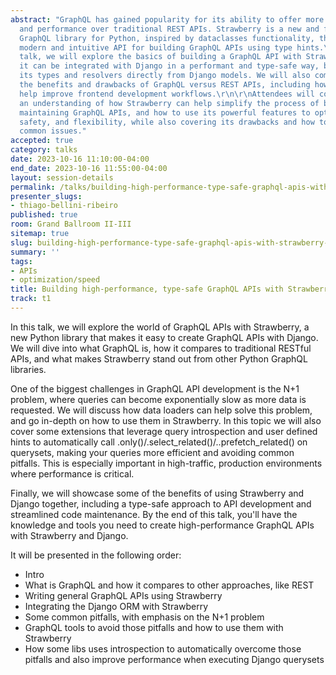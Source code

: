 ```yaml
---
abstract: "GraphQL has gained popularity for its ability to offer more flexibility
  and performance over traditional REST APIs. Strawberry is a new and fast-growing
  GraphQL library for Python, inspired by dataclasses functionality, that offers a
  modern and intuitive API for building GraphQL APIs using type hints.\r\n\r\nIn this
  talk, we will explore the basics of building a GraphQL API with Strawberry and how
  it can be integrated with Django in a performant and type-safe way, by generating
  its types and resolvers directly from Django models. We will also compare and contrast
  the benefits and drawbacks of GraphQL versus REST APIs, including how GraphQL can
  help improve frontend development workflows.\r\n\r\nAttendees will come away with
  an understanding of how Strawberry can help simplify the process of building and
  maintaining GraphQL APIs, and how to use its powerful features to optimize for performance,
  safety, and flexibility, while also covering its drawbacks and how to avoid some
  common issues."
accepted: true
category: talks
date: 2023-10-16 11:10:00-04:00
end_date: 2023-10-16 11:55:00-04:00
layout: session-details
permalink: /talks/building-high-performance-type-safe-graphql-apis-with-strawberry-and-django/
presenter_slugs:
- thiago-bellini-ribeiro
published: true
room: Grand Ballroom II-III
sitemap: true
slug: building-high-performance-type-safe-graphql-apis-with-strawberry-and-django
summary: ''
tags:
- APIs
- optimization/speed
title: Building high-performance, type-safe GraphQL APIs with Strawberry and Django
track: t1
---
```


In this talk, we will explore the world of GraphQL APIs with Strawberry, a new Python library that makes it easy to create GraphQL APIs with Django. We will dive into what GraphQL is, how it compares to traditional RESTful APIs, and what makes Strawberry stand out from other Python GraphQL libraries.

One of the biggest challenges in GraphQL API development is the N+1 problem, where queries can become exponentially slow as more data is requested. We will discuss how data loaders can help solve this problem, and go in-depth on how to use them in Strawberry. In this topic we will also cover some extensions that leverage query introspection and user defined hints to automatically call .only()/.select_related()/..prefetch_related() on querysets, making your queries more efficient and avoiding common pitfalls. This is especially important in high-traffic, production environments where performance is critical.

Finally, we will showcase some of the benefits of using Strawberry and Django together, including a type-safe approach to API development and streamlined code maintenance. By the end of this talk, you'll have the knowledge and tools you need to create high-performance GraphQL APIs with Strawberry and Django.

It will be presented in the following order:

- Intro
- What is GraphQL and how it compares to other approaches, like REST
- Writing general GraphQL APIs using Strawberry
- Integrating the Django ORM with Strawberry
- Some common pitfalls, with emphasis on the N+1 problem
- GraphQL tools to avoid those pitfalls and how to use them with Strawberry
- How some libs uses introspection to automatically overcome those pitfalls and also improve performance when executing Django querysets